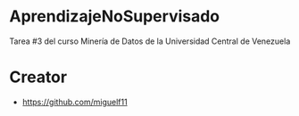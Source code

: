 # AprendizajeNoSupervisado
Tarea #3 del curso Minería de Datos de la Universidad Central de Venezuela




# Creator
 - https://github.com/miguelf11
